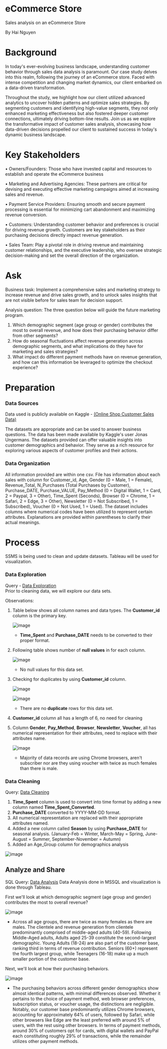 # eCommerce Store

Sales analysis on an eCommerce Store

By Hai Nguyen 

# Background
In today's ever-evolving business landscape, understanding customer behavior through sales data analysis is paramount. Our case study delves into this realm, following the journey of an eCommerce store. Faced with intense competition and changing market dynamics, our client embarked on a data-driven transformation.

Throughout the study, we highlight how our client utilized advanced analytics to uncover hidden patterns and optimize sales strategies. By segmenting customers and identifying high-value segments, they not only enhanced marketing effectiveness but also fostered deeper customer connections, ultimately driving bottom-line results. Join us as we explore the transformative impact of customer sales analysis, showcasing how data-driven decisions propelled our client to sustained success in today's dynamic business landscape.

# Key Stakeholders
•	Owners/Founders: Those who have invested capital and resources to establish and operate the eCommerce business

•	Marketing and Advertising Agencies: These partners are critical for devising and executing effective marketing campaigns aimed at increasing sales and revenue.

•	Payment Service Providers: Ensuring smooth and secure payment processing is essential for minimizing cart abandonment and maximizing revenue conversion.

•  Customers: Understanding customer behavior and preferences is crucial for driving revenue growth. Customers are key stakeholders as their purchasing decisions directly impact revenue generation.

•  Sales Team: Play a pivotal role in driving revenue and maintaining customer relationships, and the executive leadership, who oversee strategic decision-making and set the overall direction of the organization.

# Ask
Business task: Implement a comprehensive sales and marketing strategy to increase revenue and drive sales growth, and to unlock sales insights that are not visible before for sales team for decision support. 

Analysis question: The three question below will guide the future marketing program.

1.	Which demographic segment (age group or gender) contributes the most to overall revenue, and how does their purchasing behavior differ from other segments?
2. How do seasonal fluctuations affect revenue generation across demographic segments, and what implications do they have for marketing and sales strategies?
3.	What impact do different payment methods have on revenue generation, and how can this information be leveraged to optimize the checkout experience?

# Preparation

### Data Sources 

Data used is publicly available on Kaggle - [(Online Shop Customer Sales Data)](https://www.kaggle.com/datasets/onlineretailshop/online-shop-customer-sales-data/data)

The datasets are appropriate and can be used to answer business questions. The data has been made available by Kaggle's user Jonas Ungermans. The datasets provided can offer valuable insights into customer demographics and behavior. They serve as a rich resource for exploring various aspects of customer profiles and their actions. 

### Data Organization

All information provided are within one csv. File has information about each sales with column for Customer_id, Age, Gender (0 = Male, 1 = Female), Revenue_Total, N_Purchases (Total Purchases by Customer), Purchase_DATE, Purchase_VALUE, Pay_Method (0 = Digital Wallet, 1 = Card, 2 = Paypal, 3 = Other), Time_Spent (Seconds), Browser (0 = Chrome, 1 = Safari, 2 = Edge, 3 = Other), Newsletter (0 = Not Subscribed, 1 = Subscribed), Voucher (0 = Not Used, 1 = Used). The dataset includes columns where numerical codes have been utilized to represent certain attributes. Explanations are provided within parentheses to clarify their actual meanings.

# Process

SSMS is being used to clean and update datasets. Tableau will be used for visualization.

### Data Exploration
Query - [Data Exploration](https://github.com/hainguyendtx/Customer-Sales-Analysis---eCommerce/blob/main/Data%20Exploration.sql)  
Prior to cleaning data, we will explore our data sets.   

Observations:  
1. Table below shows all column names and data types. The __Customer_id__ column is the primary key.  

   ![image](https://github.com/hainguyendtx/Customer-Sales-Analysis---eCommerce/assets/157367308/a2e19bcf-30de-435b-9c96-773e53399fb9)

    - __Time_Spent__ and __Purchase_DATE__ needs to be converted to their proper format. 

2. Following table shows number of __null values__ in for each column.  
   
   ![image](https://github.com/hainguyendtx/Customer-Sales-Analysis---eCommerce/assets/157367308/0df30cda-0c05-48db-8649-b3afafeb0d36)

   - No null values for this data set.

3. Checking for duplicates by using __Customer_id__ column.    

   ![image](https://github.com/hainguyendtx/Customer-Sales-Analysis---eCommerce/assets/157367308/e6c8dc48-34bc-4c3d-9aca-8c2c45e4ca90)

   ![image](https://github.com/hainguyendtx/Customer-Sales-Analysis---eCommerce/assets/157367308/5f975e57-1173-470b-be06-ceca93941c74)

   - There are no __duplicate__ rows for this data set.
  
4. __Customer_id__ column all has a length of 6, no need for cleaning
  
5. Column __Gender__, __Pay_Method__, __Browser__, __Newsletter__, __Voucher__, all has numerical representation for their attributes, need to replace with their attributes name.

   ![image](https://github.com/hainguyendtx/Customer-Sales-Analysis---eCommerce/assets/157367308/d9acbc93-62db-4b43-b06d-b87c7c2031a2)

   - Majority of data records are using Chrome browsers, aren't subscriber nor are they using voucher with twice as much females than there is male. 

### Data Cleaning
Query: [Data Cleaning](https://github.com/hainguyendtx/Customer-Sales-Analysis---eCommerce/blob/main/Data%20Cleaning.sql)  
1. __Time_Spent__ column is used to convert into time format by adding a new column named __Time_Spent_Converted__.
2. __Purchase_DATE__ converted to YYYY-MM-DD format.
3. All numerical representation are replaced with their appropriate attributes named.
4. Added a new column called __Season__ by using __Purchase_DATE__ for seasonal analysis. (January-Feb = Winter, March-May = Spring, June-August = Summer, September-November = Autumn)
5. Added an Age_Group column for demographics analysis

![image](https://github.com/hainguyendtx/Customer-Sales-Analysis---eCommerce/assets/157367308/1f462e9d-9c86-42d0-be35-5e3ff397fd90)

## Analyze and Share

SQL Query: [Data Analysis](https://github.com/SomiaNasir/Google-Data-Analytics-Capstone-Cyclistic-Case-Study/blob/main/04.%20Data%20Analysis.sql)
Data Analysis done in MSSQL and visualization is done through Tableau. 

First we'll look at which demographic segment (age group and gender) contributes the most to overall revenue?

![image](https://github.com/hainguyendtx/Customer-Sales-Analysis---eCommerce/assets/157367308/e65f5e59-24c7-4b85-9621-3d5cf4213724)

- Across all age groups, there are twice as many females as there are males. The clientele and revenue generation from clientele predominantly comprised of middle-aged adults (40-59). Following Middle-Aged adults, Adults aged 25-39 constitute the second-largest demographic. Young Adults (18-24) are also part of the customer base, ranking third in terms of revenue contribution. Seniors (60+) represent the fourth largest group, while Teenagers (16-18) make up a much smaller portion of the customer base.

Next, we'll look at how their purchasing behaviors.

![image](https://github.com/hainguyendtx/Customer-Sales-Analysis---eCommerce/assets/157367308/ceeb2da6-ce22-409d-88eb-9a9db4679c6c)

- The purchasing behaviors across different gender demographics show almost identical patterns, with minimal differences observed. Whether it pertains to the choice of payment method, web browser preferences, subscription status, or voucher usage, the distinctions are negligible. Notably, our customer base predominantly utilizes Chrome browsers, accounting for approximately 64% of users, followed by Safari, while other browsers like Edge are the least preferred with around 5% of users, with the rest using other browsers. In terms of payment methods, around 30% of customers opt for cards, with digital wallets and PayPal each constituting roughly 29% of transactions, while the remainder utilizes other payment methods.









